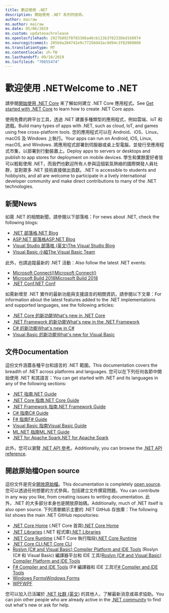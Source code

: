 ```yaml
---
title: 歡迎使用 .NET
description: 開始使用 .NET 系列的技術。
author: mairaw
ms.author: mairaw
ms.date: 05/06/2019
ms.custom: updateeachrelease
ms.openlocfilehash: 2927b892f8f83366a46cb113b3f0233bbd168974
ms.sourcegitcommit: 205b9a204742e9c77256d43ac9d94c3f82909808
ms.translationtype: MT
ms.contentlocale: zh-TW
ms.lasthandoff: 09/10/2019
ms.locfileid: "70855474"
---
```

# <a name="welcome-to-net"></a><span data-ttu-id="ea577-103">歡迎使用 .NET</span><span class="sxs-lookup"><span data-stu-id="ea577-103">Welcome to .NET</span></span>

<span data-ttu-id="ea577-104">請參閱[開始使用 .NET Core](core/get-started.md) 來了解如何建立 .NET Core 應用程式。</span><span class="sxs-lookup"><span data-stu-id="ea577-104">See [Get started with .NET Core](core/get-started.md) to learn how to create .NET Core apps.</span></span>

<span data-ttu-id="ea577-105">使用免費的跨平台工具，透過 .NET 建置多種類型的應用程式，例如雲端、IoT 和遊戲。</span><span class="sxs-lookup"><span data-stu-id="ea577-105">Build many types of apps with .NET, such as cloud, IoT, and games using free cross-platform tools.</span></span> <span data-ttu-id="ea577-106">您的應用程式可以在 Android、iOS、Linux、macOS 及 Windows 上執行。</span><span class="sxs-lookup"><span data-stu-id="ea577-106">Your apps can run on Android, iOS, Linux, macOS, and Windows.</span></span> <span data-ttu-id="ea577-107">將應用程式部署到伺服器或桌上型電腦，並發行至應用程式市集，以部署到行動裝置上。</span><span class="sxs-lookup"><span data-stu-id="ea577-107">Deploy apps to servers or desktops and publish to app stores for deployment on mobile devices.</span></span> <span data-ttu-id="ea577-108">學生和業餘愛好者皆可以輕鬆使用 .NET，而我們也歡迎所有人參與這個氣氛熱絡的國際開發人員社群，並對眾多 .NET 技術直接做出貢獻。</span><span class="sxs-lookup"><span data-stu-id="ea577-108">.NET is accessible to students and hobbyists, and all are welcome to participate in a lively international developer community and make direct contributions to many of the .NET technologies.</span></span>

## <a name="news"></a><span data-ttu-id="ea577-109">新聞</span><span class="sxs-lookup"><span data-stu-id="ea577-109">News</span></span>

<span data-ttu-id="ea577-110">如需 .NET 的相關新聞，請參閱以下部落格：</span><span class="sxs-lookup"><span data-stu-id="ea577-110">For news about .NET, check the following blogs:</span></span>

- [<span data-ttu-id="ea577-111">.NET 部落格</span><span class="sxs-lookup"><span data-stu-id="ea577-111">.NET Blog</span></span>](https://devblogs.microsoft.com/dotnet/)
- [<span data-ttu-id="ea577-112">ASP.NET 部落格</span><span class="sxs-lookup"><span data-stu-id="ea577-112">ASP.NET Blog</span></span>](https://devblogs.microsoft.com/aspnet/)
- [<span data-ttu-id="ea577-113">Visual Studio 部落格 (英文)</span><span class="sxs-lookup"><span data-stu-id="ea577-113">The Visual Studio Blog</span></span>](https://devblogs.microsoft.com/visualstudio/)
- [<span data-ttu-id="ea577-114">Visual Basic 小組</span><span class="sxs-lookup"><span data-stu-id="ea577-114">The Visual Basic Team</span></span>](https://devblogs.microsoft.com/vbteam/)

<span data-ttu-id="ea577-115">此外，也請追蹤最新的 .NET 活動：</span><span class="sxs-lookup"><span data-stu-id="ea577-115">Also follow the latest .NET events:</span></span>

- [<span data-ttu-id="ea577-116">Microsoft Connect()</span><span class="sxs-lookup"><span data-stu-id="ea577-116">Microsoft Connect()</span></span>](https://www.microsoft.com/connectevent)
- [<span data-ttu-id="ea577-117">Microsoft Build 2018</span><span class="sxs-lookup"><span data-stu-id="ea577-117">Microsoft Build 2018</span></span>](https://channel9.msdn.com/Events/Build/2018)
- [<span data-ttu-id="ea577-118">.NET Conf</span><span class="sxs-lookup"><span data-stu-id="ea577-118">.NET Conf</span></span>](https://www.dotnetconf.net/)

<span data-ttu-id="ea577-119">如需新增至 .NET 實作的最新功能與支援語言的相關資訊，請參閱以下文章：</span><span class="sxs-lookup"><span data-stu-id="ea577-119">For information about the latest features added to the .NET implementations and supported languages, see the following articles:</span></span>

- [<span data-ttu-id="ea577-120">.NET Core 的新功能</span><span class="sxs-lookup"><span data-stu-id="ea577-120">What's new in .NET Core</span></span>](core/whats-new/index.md)
- [<span data-ttu-id="ea577-121">.NET Framework 的新功能</span><span class="sxs-lookup"><span data-stu-id="ea577-121">What's new in the .NET Framework</span></span>](framework/whats-new/index.md)
- [<span data-ttu-id="ea577-122">C# 的新功能</span><span class="sxs-lookup"><span data-stu-id="ea577-122">What's new in C#</span></span>](csharp/whats-new/index.md)
- [<span data-ttu-id="ea577-123">Visual Basic 的新功能</span><span class="sxs-lookup"><span data-stu-id="ea577-123">What's new for Visual Basic</span></span>](visual-basic/getting-started/whats-new.md)

## <a name="documentation"></a><span data-ttu-id="ea577-124">文件</span><span class="sxs-lookup"><span data-stu-id="ea577-124">Documentation</span></span>

<span data-ttu-id="ea577-125">這份文件涵蓋各種平台和語言的 .NET 範圍。</span><span class="sxs-lookup"><span data-stu-id="ea577-125">This documentation covers the breadth of .NET across platforms and languages.</span></span> <span data-ttu-id="ea577-126">您可以在下列任何各節中開始使用 .NET 和其語言：</span><span class="sxs-lookup"><span data-stu-id="ea577-126">You can get started with .NET and its languages in any of the following sections:</span></span>

- [<span data-ttu-id="ea577-127">.NET 指南</span><span class="sxs-lookup"><span data-stu-id="ea577-127">.NET Guide</span></span>](standard/index.md)
- [<span data-ttu-id="ea577-128">.NET Core 指南</span><span class="sxs-lookup"><span data-stu-id="ea577-128">.NET Core Guide</span></span>](core/index.md)
- [<span data-ttu-id="ea577-129">.NET Framework 指南</span><span class="sxs-lookup"><span data-stu-id="ea577-129">.NET Framework Guide</span></span>](framework/index.md)
- [<span data-ttu-id="ea577-130">C# 指南</span><span class="sxs-lookup"><span data-stu-id="ea577-130">C# Guide</span></span>](csharp/index.md)
- [<span data-ttu-id="ea577-131">F# 指南</span><span class="sxs-lookup"><span data-stu-id="ea577-131">F# Guide</span></span>](fsharp/index.md)
- [<span data-ttu-id="ea577-132">Visual Basic 指南</span><span class="sxs-lookup"><span data-stu-id="ea577-132">Visual Basic Guide</span></span>](visual-basic/index.md)
- [<span data-ttu-id="ea577-133">ML.NET 指南</span><span class="sxs-lookup"><span data-stu-id="ea577-133">ML.NET Guide</span></span>](machine-learning/index.yml)
- [<span data-ttu-id="ea577-134">.NET for Apache Spark</span><span class="sxs-lookup"><span data-stu-id="ea577-134">.NET for Apache Spark</span></span>](spark/index.yml)

<span data-ttu-id="ea577-135">此外，您可以瀏覽 [.NET API 參考](/dotnet/api)。</span><span class="sxs-lookup"><span data-stu-id="ea577-135">Additionally, you can browse the [.NET API reference](/dotnet/api).</span></span>

## <a name="open-source"></a><span data-ttu-id="ea577-136">開啟原始檔</span><span class="sxs-lookup"><span data-stu-id="ea577-136">Open source</span></span>

<span data-ttu-id="ea577-137">這份文件是完全[開放原始檔](https://github.com/dotnet/docs)。</span><span class="sxs-lookup"><span data-stu-id="ea577-137">This documentation is completely [open source](https://github.com/dotnet/docs).</span></span> <span data-ttu-id="ea577-138">您可以透過任何想要的方式參與，包括建立文件撰寫問題。</span><span class="sxs-lookup"><span data-stu-id="ea577-138">You can contribute in any way you like, from creating issues to writing documentation.</span></span> <span data-ttu-id="ea577-139">此外，.NET 的大多部分本身也是開放原始碼。</span><span class="sxs-lookup"><span data-stu-id="ea577-139">Additionally, much of .NET itself is also open source.</span></span> <span data-ttu-id="ea577-140">下列清單顯示主要的 .NET GitHub 存放庫：</span><span class="sxs-lookup"><span data-stu-id="ea577-140">The following list shows the main .NET GitHub repositories:</span></span>

- <span data-ttu-id="ea577-141">[.NET Core Home](https://github.com/dotnet/core) (.NET Core 首頁)</span><span class="sxs-lookup"><span data-stu-id="ea577-141">[.NET Core Home](https://github.com/dotnet/core)</span></span>
- <span data-ttu-id="ea577-142">[.NET Libraries](https://github.com/dotnet/corefx) (.NET 程式庫)</span><span class="sxs-lookup"><span data-stu-id="ea577-142">[.NET Libraries](https://github.com/dotnet/corefx)</span></span>
- <span data-ttu-id="ea577-143">[.NET Core Runtime](https://github.com/dotnet/coreclr) (.NET Core 執行階段)</span><span class="sxs-lookup"><span data-stu-id="ea577-143">[.NET Core Runtime](https://github.com/dotnet/coreclr)</span></span>
- [<span data-ttu-id="ea577-144">.NET Core CLI</span><span class="sxs-lookup"><span data-stu-id="ea577-144">.NET Core CLI</span></span>](https://github.com/dotnet/cli)
- <span data-ttu-id="ea577-145">[Roslyn (C# and Visual Basic) Compiler Platform and IDE Tools](https://github.com/dotnet/roslyn) (Roslyn (C# 和 Visual Basic) 編譯器平台和 IDE 工具)</span><span class="sxs-lookup"><span data-stu-id="ea577-145">[Roslyn (C# and Visual Basic) Compiler Platform and IDE Tools](https://github.com/dotnet/roslyn)</span></span>
- <span data-ttu-id="ea577-146">[F# Compiler and IDE Tools](https://github.com/microsoft/visualfsharp) (F# 編譯器和 IDE 工具)</span><span class="sxs-lookup"><span data-stu-id="ea577-146">[F# Compiler and IDE Tools](https://github.com/microsoft/visualfsharp)</span></span>
- [<span data-ttu-id="ea577-147">Windows Forms</span><span class="sxs-lookup"><span data-stu-id="ea577-147">Windows Forms</span></span>](https://github.com/dotnet/winforms)
- [<span data-ttu-id="ea577-148">WPF</span><span class="sxs-lookup"><span data-stu-id="ea577-148">WPF</span></span>](https://github.com/dotnet/wpf)

<span data-ttu-id="ea577-149">您可以加入已活躍於 [.NET 社群 (英文)](https://dotnet.microsoft.com/platform/community) 的其他人，了解最新消息或尋求協助。</span><span class="sxs-lookup"><span data-stu-id="ea577-149">You can join other people who are already active in the [.NET community](https://dotnet.microsoft.com/platform/community) to find out what's new or ask for help.</span></span>
